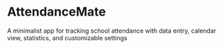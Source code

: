 # AttendanceMate
 A minimalist app for tracking school attendance with data entry, calendar view, statistics, and customizable settings